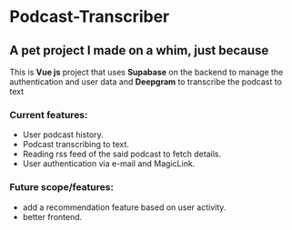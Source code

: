 # Podcast-Transcriber

## A pet project I made on a whim, just because

This is **Vue js** project that uses **Supabase** on the backend to manage the authentication and user data 
and **Deepgram** to transcribe the podcast to text 

### Current features:
- User podcast history.
- Podcast transcribing to text.
- Reading rss feed of the said podcast to fetch details.
- User authentication via e-mail and MagicLink.

### Future scope/features:
- add a recommendation feature based on user activity.
- better frontend.



